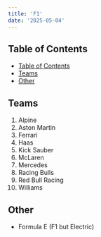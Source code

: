 ```yaml
---
title: 'F1'
date: '2025-05-04'
---
```


## Table of Contents

- [Table of Contents](#table-of-contents)
- [Teams](#teams)
- [Other](#other)

## Teams

1. Alpine
2. Aston Martin
3. Ferrari
4. Haas
5. Kick Sauber
6. McLaren
7. Mercedes
8. Racing Bulls
9. Red Bull Racing
10. Williams

## Other

- Formula E (F1 but Electric)

